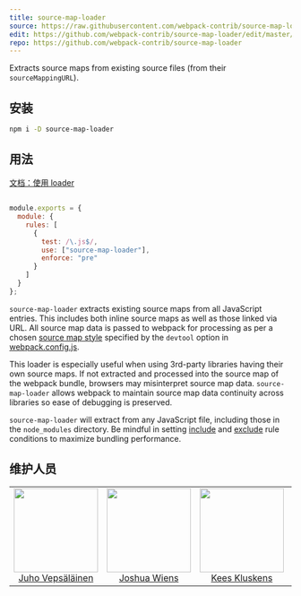 ```yaml
---
title: source-map-loader
source: https://raw.githubusercontent.com/webpack-contrib/source-map-loader/master/README.md
edit: https://github.com/webpack-contrib/source-map-loader/edit/master/README.md
repo: https://github.com/webpack-contrib/source-map-loader
---
```

Extracts source maps from existing source files (from their <code>sourceMappingURL</code>).

## 安装

```bash
npm i -D source-map-loader
```

## 用法

[文档：使用 loader](https://webpack.docschina.org/concepts/#loaders)


##

``` javascript
module.exports = {
  module: {
    rules: [
      {
        test: /\.js$/,
        use: ["source-map-loader"],
        enforce: "pre"
      }
    ]
  }
};
```

`source-map-loader` extracts existing source maps from all JavaScript entries. This includes both inline source maps as well as those linked via URL. All source map data is passed to webpack for processing as per a chosen [source map style](https://webpack.docschina.org/configuration/devtool/) specified by the `devtool` option in [webpack.config.js](https://webpack.docschina.org/configuration/).

This loader is especially useful when using 3rd-party libraries having their own source maps. If not extracted and processed into the source map of the webpack bundle, browsers may misinterpret source map data. `source-map-loader` allows webpack to maintain source map data continuity across libraries so ease of debugging is preserved.

`source-map-loader` will extract from any JavaScript file, including those in the `node_modules` directory. Be mindful in setting [include](https://webpack.docschina.org/configuration/module/#rule-include) and [exclude](https://webpack.docschina.org/configuration/module/#rule-exclude) rule conditions to maximize bundling performance.

## 维护人员

<table>
  <tbody>
    <tr>
      <td align="center">
        <img width="150" height="150"
        src="https://avatars3.githubusercontent.com/u/166921?v=3&s=150">
        </br>
        <a href="https://github.com/bebraw">Juho Vepsäläinen</a>
      </td>
      <td align="center">
        <img width="150" height="150"
        src="https://avatars2.githubusercontent.com/u/8420490?v=3&s=150">
        </br>
        <a href="https://github.com/d3viant0ne">Joshua Wiens</a>
      </td>
      <td align="center">
        <img width="150" height="150"
        src="https://avatars3.githubusercontent.com/u/533616?v=3&s=150">
        </br>
        <a href="https://github.com/SpaceK33z">Kees Kluskens</a>
      </td>
      <td align="center">
        <img width="150" height="150"
        src="https://avatars3.githubusercontent.com/u/3408176?v=3&s=150">
        </br>
        <a href="https://github.com/TheLarkInn">Sean Larkin</a>
      </td>
    </tr>
  <tbody>
</table>


[npm]: https://img.shields.io/npm/v/source-map-loader.svg
[npm-url]: https://npmjs.com/package/source-map-loader

[deps]: https://david-dm.org/webpack-contrib/source-map-loader.svg
[deps-url]: https://david-dm.org/webpack-contrib/source-map-loader

[chat]: https://img.shields.io/badge/gitter-webpack%2Fwebpack-brightgreen.svg
[chat-url]: https://gitter.im/webpack/webpack
